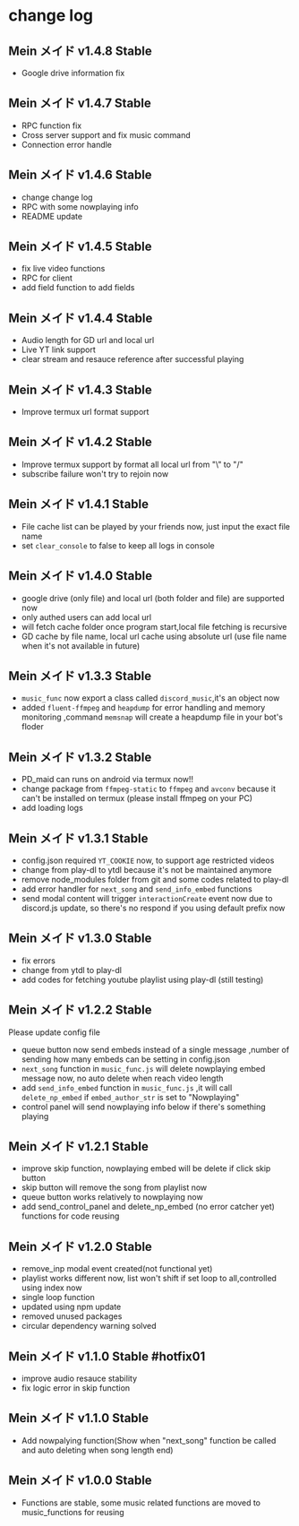 # change log

## Mein メイド v1.4.8 Stable
- Google drive information fix

## Mein メイド v1.4.7 Stable
- RPC function fix
- Cross server support and fix music command
- Connection error handle

## Mein メイド v1.4.6 Stable
- change change log
- RPC with some nowplaying info
- README update

## Mein メイド v1.4.5 Stable
- fix live video functions
- RPC for client
- add field function to add fields

## Mein メイド v1.4.4 Stable
- Audio length for GD url and local url
- Live YT link support
- clear stream and resauce reference after successful playing

## Mein メイド v1.4.3 Stable
- Improve termux url format support

## Mein メイド v1.4.2 Stable
- Improve termux support by format all local url from "\\" to "/"
- subscribe failure won't try to rejoin now

## Mein メイド v1.4.1 Stable
- File cache list can be played by your friends now, just input the exact file name
- set `clear_console` to false to keep all logs in console

## Mein メイド v1.4.0 Stable
- google drive (only file) and local url (both folder and file) are supported now
- only authed users can add local url
- will fetch cache folder once program start,local file fetching is recursive
- GD cache by file name, local url cache using absolute url (use file name when it's not available in future)

## Mein メイド v1.3.3 Stable
- `music_func` now export a class called `discord_music`,it's an object now
- added `fluent-ffmpeg` and `heapdump` for error handling and memory monitoring ,command `memsnap` will create a heapdump file in your bot's floder

## Mein メイド v1.3.2 Stable
- PD_maid can runs on android via termux now!!
- change package from `ffmpeg-static` to `ffmpeg` and `avconv` because it can't be installed on termux (please install ffmpeg on your PC)
- add loading logs

## Mein メイド v1.3.1 Stable
- config.json required `YT_COOKIE` now, to support age restricted videos
- change from play-dl to ytdl because it's not be maintained anymore
- remove node_modules folder from git and some codes related to play-dl
- add error handler for `next_song` and `send_info_embed` functions
- send modal content will trigger `interactionCreate` event now due to discord.js update, so there's no respond if you using default prefix now

## Mein メイド v1.3.0 Stable
- fix errors
- change from ytdl to play-dl
- add codes for fetching youtube playlist using play-dl (still testing)

## Mein メイド v1.2.2 Stable
Please update config file
- queue button now send embeds instead of a single message ,number of sending how many embeds can be setting in config.json
- `next_song` function in `music_func.js` will delete nowplaying embed message now, no auto delete when reach video length
- add `send_info_embed` function in `music_func.js` ,it will call `delete_np_embed` if `embed_author_str` is set to "Nowplaying"
- control panel will send nowplaying info below if there's something playing

## Mein メイド v1.2.1 Stable
- improve skip function, nowplaying embed will be delete if click skip button
- skip button will remove the song from playlist now
- queue button works relatively to nowplaying now
- add send_control_panel and delete_np_embed (no error catcher yet) functions for code reusing

## Mein メイド v1.2.0 Stable
- remove_inp modal event created(not functional yet)
- playlist works different now, list won't shift if set loop to all,controlled using index now
- single loop function
- updated using npm update
- removed unused packages
- circular dependency warning solved

## Mein メイド v1.1.0 Stable #hotfix01
- improve audio resauce stability
- fix logic error in skip function

## Mein メイド v1.1.0 Stable
- Add nowpalying function(Show when "next_song" function be called and auto deleting when song length end)

## Mein メイド v1.0.0 Stable
- Functions are stable, some music related functions are moved to music_functions for reusing

 
